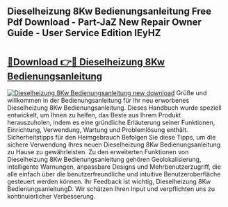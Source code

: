 ## Dieselheizung 8Kw Bedienungsanleitung Free Pdf Download - Part-JaZ New Repair Owner Guide - User Service Edition IEyHZ

# <h2><a href="http://df35ruh.blite.top/?on=Dieselheizung+8Kw+Bedienungsanleitung">🔗Download 👉🔴 Dieselheizung 8Kw Bedienungsanleitung</a></h2>

[![Dieselheizung 8Kw Bedienungsanleitung new download](https://i.imgur.com/lujVjoI.png)](http://df35ruh.blite.top/?on=Dieselheizung+8Kw+Bedienungsanleitung)
Grüße und willkommen in der Bedienungsanleitung für Ihr neu erworbenes Dieselheizung 8Kw Bedienungsanleitung. Dieses Handbuch wurde speziell entwickelt, um Ihnen zu helfen, das Beste aus Ihrem Produkt herauszuholen, indem es eine gründliche Erläuterung seiner Funktionen, Einrichtung, Verwendung, Wartung und Problemlösung enthält. Sicherheitstipps für den Heimgebrauch Befolgen Sie diese Tipps, um die sichere Verwendung Ihres neuen Dieselheizung 8Kw Bedienungsanleitung zu Hause zu gewährleisten. Zu den erweiterten Funktionen von Dieselheizung 8Kw Bedienungsanleitung gehören Geolokalisierung, intelligente Warnungen, anpassbare Designs und Mehrbenutzerzugriff, die alle einfach über die benutzerfreundliche und intuitive Benutzeroberfläche gesteuert werden können. Ihr Feedback ist wichtig, Dieselheizung 8Kw BedienungsanleitungD. Wir schätzen Ihren Input und verpflichten uns zu kontinuierlicher Verbesserung.
